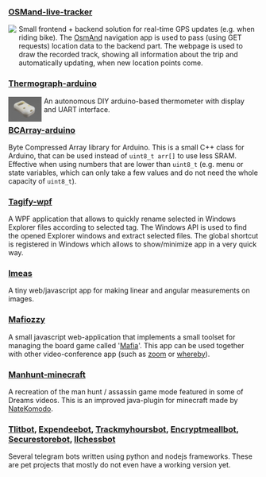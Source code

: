 ### [OSMand-live-tracker](https://github.com/wi1k1n/osmand-live-tracker)
[<img src="https://github.com/wi1k1n/osmand-live-tracker/raw/master/img/screenshot.jpg" height="100" align="left" style="margin-right: 5px;">](https://github.com/wi1k1n/osmand-live-tracker)
Small frontend + backend solution for real-time GPS updates (e.g. when riding bike). The [OsmAnd](https://github.com/osmandapp/Osmand) navigation app is used to pass (using GET requests) location data to the backend part. The webpage is used to draw the recorded track, showing all information about the trip and automatically updating, when new location points come.

### [Thermograph-arduino](https://github.com/wi1k1n/thermograph-arduino)
[<img src="https://github.com/wi1k1n/thermograph-arduino/raw/main/hardware/model.png" height="50" align="left" style="margin-right: 5px;">](https://github.com/wi1k1n/thermograph-arduino)
An autonomous DIY arduino-based thermometer with display and UART interface.

### [BCArray-arduino](https://github.com/wi1k1n/bcarray-arduino)
Byte Compressed Array library for Arduino. This is a small C++ class for Arduino, that can be used instead of `uint8_t arr[]` to use less SRAM. Effective when using numbers that are lower than `uint8_t` (e.g. menu or state variables, which can only take a few values and do not need the whole capacity of `uint8_t`).

### [Tagify-wpf](https://github.com/wi1k1n/wpf-tagify)
A WPF application that allows to quickly rename selected in Windows Explorer files according to selected tag. The Windows API is used to find the opened Explorer windows and extract selected files. The global shortcut is registered in Windows which allows to show/minimize app in a very quick way.

### [Imeas](https://github.com/wi1k1n/imeas)
A tiny web/javascript app for making linear and angular measurements on images.

### [Mafiozzy](https://github.com/wi1k1n/mafiozzy)
A small javascript web-application that implements a small toolset for managing the board game called '[Mafia](https://en.wikipedia.org/wiki/Mafia_(party_game))'. This app can be used together with other video-conference app (such as [zoom](https://zoom.us/) or [whereby](https://whereby.com/)).

### [Manhunt-minecraft](https://github.com/wi1k1n/DreamManHunt)
A recreation of the man hunt / assassin game mode featured in some of Dreams videos. This is an improved java-plugin for minecraft made by [NateKomodo](https://github.com/NateKomodo/DreamManHunt).

### [Tlitbot](https://github.com/wi1k1n/tlitbot), [Expendeebot](https://github.com/wi1k1n/expendeebot), [Trackmyhoursbot](https://github.com/wi1k1n/telegram-trackmyhoursbot), [Encryptmeallbot](https://github.com/wi1k1n/encryptmeallbot), [Securestorebot](https://github.com/wi1k1n/securestorebot), [Ilchessbot](https://github.com/wi1k1n/IlChess)
Several telegram bots written using python and nodejs frameworks. These are pet projects that mostly do not even have a working version yet.